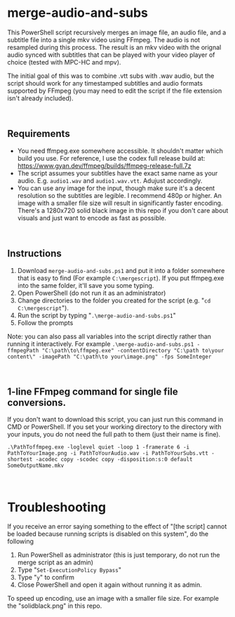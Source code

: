 # merge-audio-and-subs
This PowerShell script recursively merges an image file, an audio file, and a subtitle file into a single mkv video using FFmpeg. The audio is not resampled during this process. The result is an mkv video with the orignal audio synced with subtitles that can be played with your video player of choice (tested with MPC-HC and mpv). 

The initial goal of this was to combine .vtt subs with .wav audio, but the script should work for any timestamped subtitles and audio formats supported by FFmpeg (you may need to edit the script if the file extension isn't already included).

<br>

## Requirements
* You need ffmpeg.exe somewhere accessible. It shouldn't matter which build you use. For reference, I use the codex full release build at: https://www.gyan.dev/ffmpeg/builds/ffmpeg-release-full.7z
* The script assumes your subtitles have the exact same name as your audio. E.g. `audio1.wav` and `audio1.wav.vtt`. Adujust accordingly.
* You can use any image for the input, though make sure it's a decent resolution so the subtitles are legible. I recommend 480p or higher. An image with a smaller file size will result in significantly faster encoding. There's a 1280x720 solid black image in this repo if you don't care about visuals and just want to encode as fast as possible.

<br>

## Instructions
1. Download `merge-audio-and-subs.ps1` and put it into a folder somewhere that is easy to find (For example `C:\mergescript`). If you put ffmpeg.exe into the same folder, it'll save you some typing.
2. Open PowerShell (do not run it as an administrator)
3. Change directories to the folder you created for the script (e.g. "`cd C:\mergescript`").
4. Run the script by typing "`.\merge-audio-and-subs.ps1`"
5. Follow the prompts

Note: you can also pass all variables into the script directly rather than running it interactively. For example `.\merge-audio-and-subs.ps1 -ffmpegPath "C:\path\to\ffmpeg.exe" -contentDirectory "C:\path to\your content\" -imagePath "C:\path\to your\image.png" -fps SomeInteger`

<br>

## 1-line FFmpeg command for single file conversions. 
If you don't want to download this script, you can just run this command in CMD or PowerShell. If you set your working directory to the directory with your inputs, you do not need the full path to them (just their name is fine).
```
.\PathToffmpeg.exe -loglevel quiet -loop 1 -framerate 6 -i PathToYourImage.png -i PathToYourAudio.wav -i PathToYourSubs.vtt -shortest -acodec copy -scodec copy -disposition:s:0 default SomeOutputName.mkv
```

<br>

# Troubleshooting
If you receive an error saying something to the effect of "[the script] cannot be loaded because running scripts is disabled on this system", do the following
1. Run PowerShell as administrator (this is just temporary, do not run the merge script as an admin)
2. Type "`Set-ExecutionPolicy Bypass`"
3. Type "`y`" to confirm
4. Close PowerShell and open it again without running it as admin. 

To speed up encoding, use an image with a smaller file size. For example the "solidblack.png" in this repo.